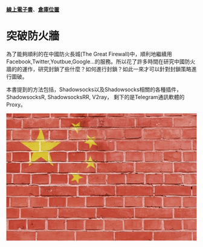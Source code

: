 [**線上電子書**](https://awesome-doge.github.io/breaking-gfw-book/)、[**倉庫位置**](https://github.com/awesome-doge/breaking-gfw-book) 

# 突破防火牆
為了能夠順利的在中國防火長城(The Great Firewall)中，順利地繼續用Facebook,Twitter,Youtbue,Google...的服務。所以花了許多時間在研究中國防火牆的的運作，研究封鎖了些什麼？如何進行封鎖？如此一來才可以針對封鎖策略進行圖破。

本書提到的方法包括，Shadowsocks以及Shadowsocks相關的各種插件，ShadowsocksR, ShadowsocksRR, V2ray， 剩下的是Telegram通訊軟體的Proxy。

![](/image/PCGNueO.jpg)